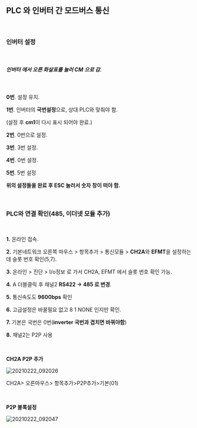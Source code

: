## PLC 와 인버터 간 모드버스 통신
<br/>

### 인버터 설정
<br/>

#####  **인버터** 에서 오른 화살표를 눌러 **CM** 으로 감.

<br/>

**0번**. 설정 유지.

**1번**. 인버터의 **국번설정**으로, 상대 PLC와 맞춰야 함.

  (설정 후 **cm1**이 다시 표시 되어야 완료.)
  
**2번**. 0번으로 설정.

**3번**. 3번 설정.

**4번**. 0번 설정.

**5번**. 5번 설정


**위의 설정들을 완료 후 ESC 눌러서 숫자 창이 떠야 함.**

<br/>

### PLC와 연결 확인(485, 이더넷 모듈 추가)

<br/>

**1.** 온라인 접속.

**2.** 기본네트워크 오른쪽 마우스 > 항목추가 > 통신모듈 > **CH2A**와 **EFMT**을 설정하는데 슬롯 번호 확인(5,7).

**3.** 온라인 > 진단 > I/o정보 로 가서 CH2A, EFMT 에서 슬롯 번호 확인 가능.

**4.** A 더블클릭 후 채널2 **RS422 -> 485 로 변경**.

**5.** 통신속도도 **9600bps** 확인

**6.** 고급설정은 바꿀필요 없고 8 1 NONE 인지만 확인.

**7.** 기본은 국번은 0번(**inverter 국번과 겹치면 바꿔야함**)

**8.** 채널2는 P2P 사용

<br/>

**CH2A P2P 추가**

![20210222_092026](https://user-images.githubusercontent.com/57824945/108643835-a6d64c80-74ef-11eb-94e9-1689f51c202e.png)

CH2A> 오른마우스> 항목추가>P2P추가>기본(01)

<br/>

**P2P 블록설정**

![20210222_092047](https://user-images.githubusercontent.com/57824945/108643836-a8077980-74ef-11eb-9630-72da4bd3036f.png)

